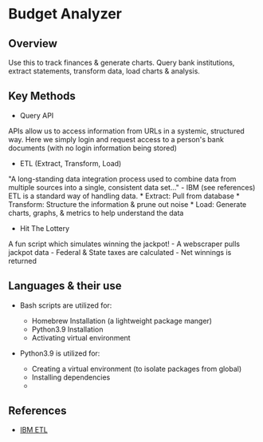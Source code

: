# Budget Analyzer

## Overview
Use this to track finances & generate charts. Query bank institutions, extract statements, transform data, load charts & analysis.

## Key Methods
* Query API

APIs allow us to access information from URLs in a systemic, structured way. Here we simply login and request access to a person's bank documents (with no login information being stored)

* ETL (Extract, Transform, Load)

"A long-standing data integration process used to combine data from multiple sources into a single, consistent data set..." - IBM (see references)
ETL is a standard way of handling data.
    * Extract:      Pull from database
    * Transform:    Structure the information & prune out noise
    * Load:         Generate charts, graphs, & metrics to help understand the data

* Hit The Lottery

A fun script which simulates winning the jackpot!
    - A webscraper pulls jackpot data
    - Federal & State taxes are calculated
    - Net winnings is returned

## Languages & their use
* Bash scripts are utilized for:
    * Homebrew Installation (a lightweight package manger)
    * Python3.9 Installation
    * Activating virtual environment

* Python3.9 is utilized for:
    * Creating a virtual environment (to isolate packages from global)
    * Installing dependencies
    * 
## References
* [IBM ETL](https://www.ibm.com/topics/etl)